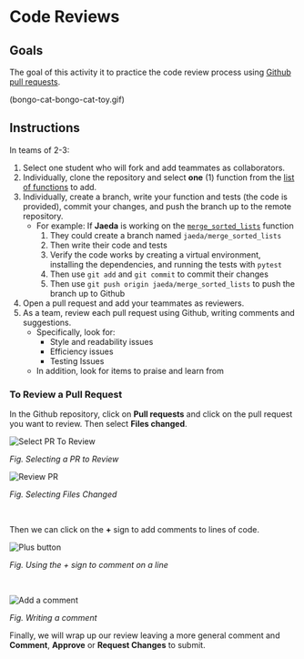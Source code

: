 # Code Reviews

## Goals

The goal of this activity it to practice the code review process using [Github pull requests](https://docs.github.com/en/pull-requests/collaborating-with-pull-requests/proposing-changes-to-your-work-with-pull-requests/about-pull-requests).

(bongo-cat-bongo-cat-toy.gif)


## Instructions

In teams of 2-3:

1. Select one student who will fork and add teammates as collaborators.
1. Individually, clone the repository and select **one** (1) function from the [list of functions](./functions.md) to add.
1. Individually, create a branch, write your function and tests (the code is provided), commit your changes, and push the branch up to the remote repository.
   - For example: If **Jaeda** is working on the [`merge_sorted_lists`](./functions.md) function
     1. They could create a branch named `jaeda/merge_sorted_lists`
     1. Then write their code and tests
     1. Verify the code works by creating a virtual environment, installing the dependencies, and running the tests with `pytest`
     1. Then use `git add` and `git commit` to commit their changes
     1. Then use `git push origin jaeda/merge_sorted_lists` to push the branch up to Github
1. Open a pull request and add your teammates as reviewers.
1. As a team, review each pull request using Github, writing comments and suggestions.
   - Specifically, look for:
     - Style and readability issues
     - Efficiency issues
     - Testing Issues
   - In addition, look for items to praise and learn from

### To Review a Pull Request

In the Github repository, click on **Pull requests** and click on the pull request you want to review. Then select **Files changed**.

![Select PR To Review](images/select-pr-to-review.png)

_Fig. Selecting a PR to Review_</br>

![Review PR](images/review-pr.png)

_Fig. Selecting Files Changed_

</br>

Then we can click on the **+** sign to add comments to lines of code.

![Plus button](images/pr-plus-button.png)

_Fig. Using the + sign to comment on a line_

</br>

![Add a comment](images/make-pr-comment.png)

_Fig. Writing a comment_

Finally, we will wrap up our review leaving a more general comment and **Comment**, **Approve** or **Request Changes** to submit.

